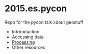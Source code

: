 # 2015.es.pycon
Repo for the pycon talk about geostuff


- Intrdoduction
- [Accessing data](http://nbviewer.ipython.org/github/geoinquietosvlc/2015.es.pycon/blob/master/reading-writing.ipynb)
- [Processing](http://nbviewer.ipython.org/github/geoinquietosvlc/2015.es.pycon/blob/master/processing.ipynb)
- Other resources
